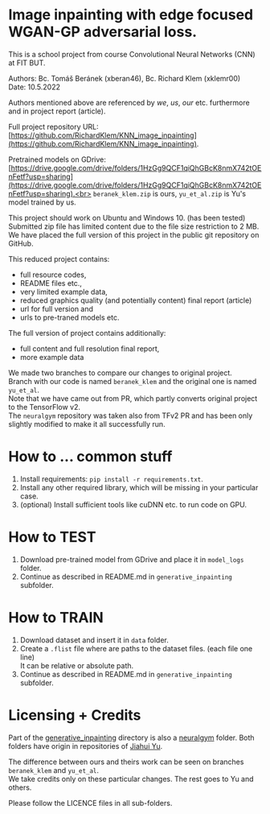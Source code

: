 # Image inpainting with edge focused WGAN-GP adversarial loss.
This is a school project from course Convolutional Neural Networks (CNN) at FIT BUT.

Authors: Bc. Tomáš Beránek (xberan46), Bc. Richard Klem (xklemr00)<br>
Date: 10.5.2022

Authors mentioned above are referenced by _we_, _us_, _our_ etc. furthermore and in project report (article).

Full project repository URL: [https://github.com/RichardKlem/KNN_image_inpainting](https://github.com/RichardKlem/KNN_image_inpainting).

Pretrained models on GDrive: [https://drive.google.com/drive/folders/1HzGg9QCF1qiQhGBcK8nmX742tOEnFetf?usp=sharing](https://drive.google.com/drive/folders/1HzGg9QCF1qiQhGBcK8nmX742tOEnFetf?usp=sharing).<br>
`beranek_klem.zip` is ours, `yu_et_al.zip` is Yu's model trained by us.

This project should work on Ubuntu and Windows 10. (has been tested)<br>
Submitted zip file has limited content due to the file size restriction to 2 MB.<br>
We have placed the full version of this project in the public git repository on GitHub.<br>

This reduced project contains:
   - full resource codes, 
   - README files etc.,
   - very limited example data,
   - reduced graphics quality (and potentially content) final report (article)
   - url for full version and
   - urls to pre-traned models etc.

The full version of project contains additionally: 
   - full content and full resolution final report,
   - more example data

We made two branches to compare our changes to original project.<br>
Branch with our code is named `beranek_klem` and the original one is named `yu_et_al`.<br>
Note that we have came out from PR, which partly converts original project to the TensorFlow v2.<br>
The `neuralgym` repository was taken also from TFv2 PR and has been only<br>
slightly modified to make it all successfully run.


# How to ... common stuff
1. Install requirements: `pip install -r requirements.txt`.
2. Install any other required library, which will be missing in your particular case.
3. (optional) Install sufficient tools like cuDNN etc. to run code on GPU.

# How to TEST
1. Download pre-trained model from GDrive and place it in `model_logs` folder.
2. Continue as described in README.md in `generative_inpainting` subfolder.

# How to TRAIN
1. Download dataset and insert it in `data` folder.
2. Create a `.flist` file where are paths to the dataset files. (each file one line)<br>
   It can be relative or absolute path.
3. Continue as described in README.md in `generative_inpainting` subfolder.

# Licensing + Credits
Part of the [generative_inpainting](https://github.com/JiahuiYu/generative_inpainting) directory is also a [neuralgym](https://github.com/JiahuiYu/neuralgym) folder.
Both folders have origin in repositories of [Jiahui Yu](https://github.com/JiahuiYu).

The difference between ours and theirs work can be seen on branches `beranek_klem` and `yu_et_al`.<br>
We take credits only on these particular changes. The rest goes to Yu and others.

Please follow the LICENCE files in all sub-folders.
